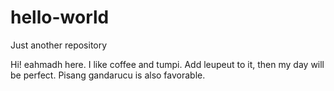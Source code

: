 # hello-world
Just another repository

Hi!
eahmadh here. I like coffee and tumpi. Add leupeut to it, then my day will be perfect. 
Pisang gandarucu is also favorable. 
